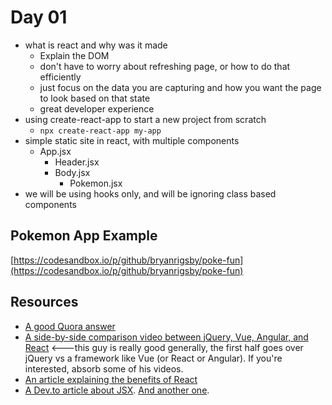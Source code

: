 # Day 01

-   what is react and why was it made
    -   Explain the DOM
    -   don't have to worry about refreshing page, or how to do that efficiently
    -   just focus on the data you are capturing and how you want the page to look based on that state
    -   great developer experience
-   using create-react-app to start a new project from scratch
    -   `npx create-react-app my-app`
-   simple static site in react, with multiple components
    -   App.jsx
        -   Header.jsx
        -   Body.jsx
            -   Pokemon.jsx
-   we will be using hooks only, and will be ignoring class based components

## Pokemon App Example

[https://codesandbox.io/p/github/bryanrigsby/poke-fun](https://codesandbox.io/p/github/bryanrigsby/poke-fun)

## Resources

-   [A good Quora answer](https://www.quora.com/What-does-react-js-try-to-solve-Can-you-provide-a-practical-example)
-   [A side-by-side comparison video between jQuery, Vue, Angular, and React](https://www.youtube.com/watch?v=WJ2PQe-pQJw) <---this guy is really good generally, the first half goes over jQuery vs a framework like Vue (or React or Angular). If you're interested, absorb some of his videos.
-   [An article explaining the benefits of React](https://hackernoon.com/react-vs-javascript-why-react-web-apps-are-better-than-plain-websites)
-   [A Dev.to article about JSX](https://dev.to/rahxuls/what-is-jsx-in-react-4igb). [And another one](https://dev.to/krishnakakade/jsx-beginners-guide-2nim).
